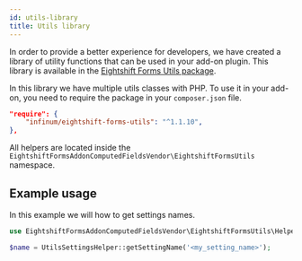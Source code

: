 ```yaml
---
id: utils-library
title: Utils library
---
```


In order to provide a better experience for developers, we have created a library of utility functions that can be used in your add-on plugin. This library is available in the [Eightshift Forms Utils package](https://github.com/infinum/eightshift-forms-utils).

In this library we have multiple utils classes with PHP. To use it in your add-on, you need to require the package in your `composer.json` file.

```json
"require": {
	"infinum/eightshift-forms-utils": "^1.1.10",
},
```

All helpers are located inside the `EightshiftFormsAddonComputedFieldsVendor\EightshiftFormsUtils` namespace.

## Example usage

In this example we will how to get settings names.

```php
use EightshiftFormsAddonComputedFieldsVendor\EightshiftFormsUtils\Helpers\UtilsSettingsHelper;

$name = UtilsSettingsHelper::getSettingName('<my_setting_name>');
```
